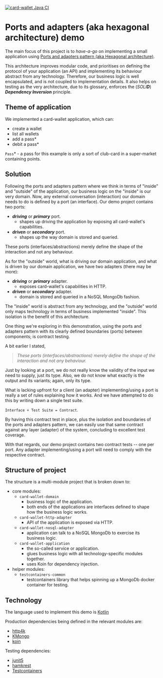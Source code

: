 [![card-wallet Java CI](https://github.com/pagidas/ports-and-adapters-demo/actions/workflows/ci.yml/badge.svg)](https://github.com/pagidas/ports-and-adapters-demo/actions/workflows/ci.yml)

# Ports and adapters (aka hexagonal architecture) demo

The main focus of this project is to _have-a-go_ on implementing
a small application using 
[Ports and adapters pattern (aka Hexagonal architecture)](https://alistair.cockburn.us/hexagonal-architecture/).

This architecture improves modular code, and prioritises on defining
the protocol of your application (an API) and implementing 
its behaviour abstract from any technology. Therefore, our business 
logic is well encapsulated, and is not coupled to implementation details. 
It also helps on testing as the very architecture, due to its glossary, 
enforces the (_SOLI**D**_) **_Dependency Inversion_** principle.

## Theme of application

We implemented a card-wallet application, which can:
- create a wallet
- list all wallets
- add a pass*
- debit a pass*

`Pass`* - a pass for this example is only a sort of club-card in a super-market containing points.

## Solution

Following the ports and adapters pattern where we think in terms of 
"inside" and "outside" of the application, our business logic on the
"inside" is our very domain. Now, any external conversation (interaction)
our domain needs to do is defined by a port (an interface). Our demo
project contains two ports:

- **_driving_** or **_primary_** port.
  - shapes up driving the application by exposing all card-wallet's capabilities.
- **_driven_** or **_secondary_** port.
  - shapes up the way domain is stored and queried.

These ports (interfaces/abstractions) merely define the shape of the interaction
and not any behaviour.

As for the "outside" world, what is driving our domain application, and what is
driven by our domain application, we have two adapters (there may be more):

- **_driving_** or **_primary_** adapter.
  - exposes card-wallet's capabilities in HTTP.
- **_driven_** or **_secondary_** adapter.
  - domain is stored and queried in a NoSQL MongoDb fashion.

The "inside" world is abstract from any technology, and the "outside" world only maps
technology in terms of business implemented "inside". This isolation is the benefit of this architecture.

One thing we're exploring in this demonstration, using the ports and adapters
pattern with its clearly defined boundaries (ports) between components;
is contract testing.

A bit earlier I stated,
> _These ports (interfaces/abstractions) merely define the shape of the interaction
and not any behaviour._

Just by looking at a port, we do not really know the validity of the input we need to supply, 
just its type. Also, we do not know what exactly is the output and its variants; again, only its type.

What is lacking upfront for a client (an adapter) implementing/using a port is really a set
of rules explaining how it works. And we have attempted to do this by writing down
a single test suite. 

`Interface + Test Suite = Contract`.

By having this contract test in place, plus the isolation and boundaries of the ports and adapters
pattern, we can easily use that same contract against any layer (adapter) of the system,
concluding to excellent test coverage.

With that regards, our demo project contains two contract tests -- one per port.
Any adapter implementing/using a port will need to comply with the respective contract.

## Structure of project

The structure is a multi-module project that is broken down to:
- core modules:
    - `card-wallet-domain`
      - business logic of the application.
      - both ends of the applications are interfaces defined to shape how the business logic works.
    - `card-wallet-http-adapter`
      - API of the application is exposed via HTTP.
    - `card-wallet-nosql-adapter`
      - application can talk to a NoSQL MongoDb to exercise its business logic.
    - `card-wallet-application`
      - the so-called service or application. 
      - glues business logic with all technology-specific modules together.
      - uses Koin for dependency injection.
- helper modules:
  - `testcontainers-common`
    - testcontainers library that helps spinning up a MongoDb docker container for testing. 

## Technology

The language used to implement this demo is [Kotlin](https://kotlinlang.org/)

Production dependencies being defined in the relevant modules are:
- [http4k](https://www.http4k.org/)
- [KMongo](https://litote.org/kmongo/)
- [koin](https://insert-koin.io/)

Testing dependencies:
- [junit5](https://junit.org/junit5/)
- [hamkrest](https://github.com/npryce/hamkrest)
- [Testcontainers](https://www.testcontainers.org/)

